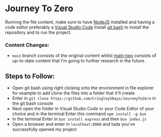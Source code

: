 # Journey To Zero

Running the file content, make sure to have [NodeJS](https://nodejs.org/en) installed and having a code editor preferably a [Visual Studio Code](https://code.visualstudio.com/)
Install [git bash](https://git-scm.com/downloads) to install the repository and to run the project.

### Content Changes:
- `main` branch consists of the original content whilst [main-two](https://github.com/CringleySDays/JourneyToZero/tree/main-two) consists of up-to-date content that I'm going to
further research in the future. 

## Steps to Follow:
- Open git bash using right clicking onto the environment in file explorer for example to add clone the files into a folder that it'll create
- Enter in `git clone https://github.com/CringleySDays/JourneyToZero` in the git bash console
- Next open the folder in Visual Studio Code or your Code Editor of your choice and in the terminal Enter this command `npm install -g bun`
- In the terminal Enter in `bun install express` and then `bun index.js`
- Open a browser and enter in `localhost:8080` and tada you've successfully opened my project
